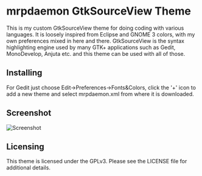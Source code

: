 mrpdaemon GtkSourceView Theme
=============================

This is my custom GtkSourceView theme for doing coding with various
languages. It is loosely inspired from Eclipse and GNOME 3 colors, with my own
preferences mixed in here and there. GtkSourceView is the syntax highlighting
engine used by many GTK+ applications such as Gedit, MonoDevelop, Anjuta etc.
and this theme can be used with all of those.

## Installing

For Gedit just choose Edit->Preferences->Fonts&Colors, click the '+' icon to
add a new theme and select mrpdaemon.xml from where it is downloaded.

## Screenshot

![Screenshot](https://raw.github.com/mrpdaemon/gtksourceview-theme/master/screenshot.png)

## Licensing

This theme is licensed under the GPLv3. Please see the LICENSE file for
additional details.
